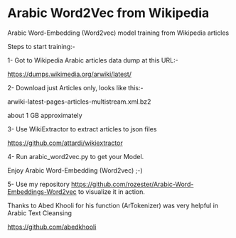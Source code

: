 # Arabic Word2Vec from Wikipedia

Arabic Word-Embedding (Word2vec) model training from Wikipedia articles

Steps to start training:-

1- Got to Wikipedia Arabic articles data dump at this URL:-

https://dumps.wikimedia.org/arwiki/latest/

2- Download just Articles only, looks like this:-

arwiki-latest-pages-articles-multistream.xml.bz2

about 1 GB approximately

3- Use WikiExtractor to extract articles to json files

https://github.com/attardi/wikiextractor

4- Run arabic_word2vec.py to get your Model.

Enjoy Arabic Word-Embedding (Word2vec) ;-)

5- Use my repository https://github.com/rozester/Arabic-Word-Embeddings-Word2vec to visualize it in action.

Thanks to Abed Khooli for his function (ArTokenizer) was very helpful in Arabic Text Cleansing

https://github.com/abedkhooli

